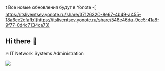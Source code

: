 ❗ Все новые обновления будут в Yonote -[ https://itsliventsev.yonote.ru/share/37126320-8e67-4b49-a455-18a6ce2cfafb](https://itsliventsev.yonote.ru/share/548e46da-9cc5-41a8-9f77-0d4c7134ca73)

## Hi there 👋

🔥 IT Network Systems Administration

![](http://github-profile-summary-cards.vercel.app/api/cards/profile-details?username=ItsLiventsev&theme=vue)

<!--
**ItsLiventsev/ItsLiventsev** is a ✨ _special_ ✨ repository because its `README.md` (this file) appears on your GitHub profile.

Here are some ideas to get you started:

- 🔭 I’m currently working on ...
- 🌱 I’m currently learning ...
- 👯 I’m looking to collaborate on ...
- 🤔 I’m looking for help with ...
- 💬 Ask me about ...
- 📫 How to reach me: ...
- 😄 Pronouns: ...
- ⚡ Fun fact: ...
-->
